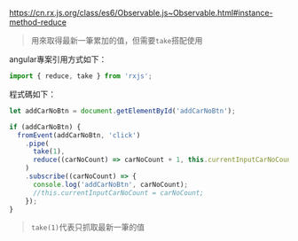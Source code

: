 
https://cn.rx.js.org/class/es6/Observable.js~Observable.html#instance-method-reduce

> 用來取得最新一筆累加的值，但需要`take`搭配使用

angular專案引用方式如下：
```typescript
import { reduce, take } from 'rxjs';
```

程式碼如下：
```typescript
let addCarNoBtn = document.getElementById('addCarNoBtn');

if (addCarNoBtn) {
  fromEvent(addCarNoBtn, 'click')
	.pipe(
	  take(1),
	  reduce((carNoCount) => carNoCount + 1, this.currentInputCarNoCount)
	)
	.subscribe((carNoCount) => {
	  console.log('addCarNoBtn', carNoCount);
	  //this.currentInputCarNoCount = carNoCount;
	});
}
```

> `take(1)`代表只抓取最新一筆的值